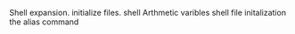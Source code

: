 Shell expansion.
initialize files.
shell Arthmetic 
varibles
shell file initalization
the alias command 
